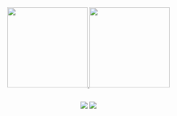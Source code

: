 
<div align="center">
  <a href="https://github.com/mangiaco">
  <img height="180em" src="https://github-readme-stats.vercel.app/api/top-langs/?username=mangiaco&layout=compact&langs_count=7&theme=radical"/>
  <img height="180em" src="https://github-readme-stats.vercel.app/api?username=mangiaco&show_icons=true&theme=radical&include_all_commits=true&count_private=true"/>
</div>

##

<div align="center">  
  <a href = "mailto:amandagiacomettipedrosa@gmail.com"><img src="https://img.shields.io/badge/Gmail-D14836?style=for-the-badge&logo=gmail&logoColor=white" target="_blank"></a> 
  <a href="https://www.linkedin.com/in/mangiaco" target="_blank"><img src="https://img.shields.io/badge/-LinkedIn-%230077B5?style=for-the-badge&logo=linkedin&logoColor=white" target="_blank"></a> 
</div>

